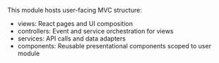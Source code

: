This module hosts user-facing MVC structure:

- views: React pages and UI composition
- controllers: Event and service orchestration for views
- services: API calls and data adapters
- components: Reusable presentational components scoped to user module


